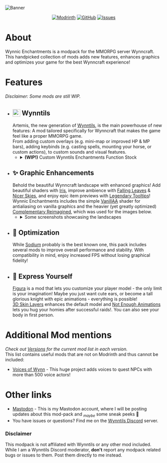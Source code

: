 ![Banner](https://cdn-raw.modrinth.com/data/WMjBYFp1/images/3dff07958bbd134fb314cc70aa3ef4faf8c8b5dd.png)

<center>

[![Modrinth](https://img.shields.io/modrinth/dt/WMjBYFp1?logo=modrinth&style=for-the-badge)](https://modrinth.com/modpack/wynnicenchantments) [![GitHub](https://img.shields.io/github/watchers/Rafii2198/WynnicEnchantments?logo=Github&style=for-the-badge)](https://github.com/Rafii2198/WynnicEnchantments) [![Issues](https://img.shields.io/github/issues-raw/Rafii2198/WynnicEnchantments?color=yellow&logo=github&style=for-the-badge)](https://github.com/Rafii2198/WynnicEnchantments/issues)

</center>

# About

Wynnic Enchantments is a modpack for the MMORPG server Wynncraft. This handpicked collection of mods adds new features, enhances graphics and optimizes your game for the best Wynncraft experience!

# Features

_Disclaimer: Some mods are still WIP._

- ## <img src="https://wynntils.com/images/logo.png" style="position:relative;top:0.173em;height:1.15em;"> Wynntils
  Artemis, the new generation of [Wynntils](https://modrinth.com/mod/wynntils), is the main powerhouse of new features: A mod tailored specifically for Wynncraft that makes the game feel like a proper MMORPG game.<br>From adding custom overlays (e.g. mini-map or improved HP & MP bars), adding keybinds (e.g. casting spells, mounting your horse, or custom actions), to custom sounds and visual features.
  - <details><summary><b>(WIP!)</b> Custom Wynntils Enchantments Function Stock</summary>Wynntils Artemis adds a system called Functions, which can retrieve, manipulate and format data. They are used in info boxes or custom bars, empowering you to customize everything to your needs!<br>Wynnic Enchantments adds a custom stock of these functions, letting you quickly use advanced functions for many different things!</details>
- ## ✨ Graphic Enhancements
  Behold the beautiful Wynncraft landscape with enhanced graphics! Add beautiful shaders with [Iris](https://modrinth.com/mod/iris), improve ambience with [Falling Leaves](https://modrinth.com/mod/fallingleaves) & [Nicer Skies](https://modrinth.com/mod/nicer-skies), and enjoy epic item previews with [Legendary Tooltips](https://modrinth.com/mod/legendary-tooltips)!<br>Wynnic Enchantments includes the simple [VanillAA](https://modrinth.com/shader/vanillaa) shader for antialiasing on vanilla graphics and the heavier (yet greatly optimized) [Complementary Reimagined](https://modrinth.com/shader/complementary-reimagined), which was used for the images below.
  - <details><summary>Some screenshots showcasing the landscapes</summary><img src="https://cdn-raw.modrinth.com/data/WMjBYFp1/images/8fbcf28501fcdd8c340a053c8dce516638aff579.png" alt="Fountain of Troms (Sunrise)" title="Fountain of Troms (Sunrise)"/><img src="https://cdn-raw.modrinth.com/data/WMjBYFp1/images/966cd34a7a919246c60c0424d8ff072114f96ce8.png" alt="Road to Cinfras City (Sunset)" title="Road to Cinfras City (Sunset)"/><img src="https://cdn-raw.modrinth.com/data/WMjBYFp1/images/f9fa864a73e525c453b77bdba1df3b49b58852de.png" alt="Night at Gylia (Night)" title="Night at Gylia (Night)"/></details>
- ## 💉 Optimization
  While [Sodium](https://modrinth.com/mod/sodium) probably is the best known one, this pack includes several mods to improve overall performance and stability. With compatibility in mind, enjoy increased FPS without losing graphical fidelity!
- ## 🫅 Express Yourself
  [Figura](https://modrinth.com/mod/figura) is a mod that lets you customize your player model - the only limit is your imagination! Maybe you just want cute ears, or become a tall glorious knight with epic animations - everything is possible!<br>[3D Skin Layers](https://modrinth.com/mod/3dskinlayers) enhances the default model and [Not Enough Animations](https://modrinth.com/mod/not-enough-animations) lets you hug your homies after successful raids!. You can also see your body in first person.

# Additional Mod mentions

_Check out [Versions](https://modrinth.com/modpack/wynnicenchantments/versions) for the current mod list in each version._<br>
This list contains useful mods that are not on Modrinth and thus cannot be included:

- [Voices of Wynn](https://voicesofwynn.com) - This huge project adds voices to quest NPCs with more than 500 voice actors!

# Other links

- [Mastodon](https://101010.pl/@Rafii2198) - This is my Mastodon account, where I will be posting updates about this mod-pack and <sub>_maybe_</sub> some sneak peeks 👀
- You have issues or questions? Find me on the [Wynntils Discord](https://discord.gg/SZuNem8) server.

### Disclaimer

This modpack is not affiliated with Wynntils or any other mod included. While I am a Wynntils Discord moderator, **don't** report any modpack related bugs or issues to them. Post them directly to me instead.
